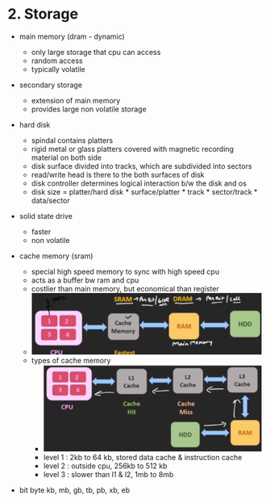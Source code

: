 # 2. Storage

- main memory (dram - dynamic)
	- only large storage that cpu can access
	- random access
	- typically volatile
- secondary storage
	- extension of main memory
	- provides large non volatile storage
- hard disk
	- spindal contains platters
	- rigid metal or glass platters covered with magnetic recording material on both side
	- disk surface divided into tracks, which are subdivided into sectors
	- read/write head is there to the both surfaces of disk
	- disk controller determines logical interaction b/w the disk and os
	- disk size = platter/hard disk * surface/platter * track * sector/track * data/sector
- solid state drive
	- faster
	- non volatile
- cache memory (sram)
	- special high speed memory to sync with high speed cpu
	- acts as a buffer bw ram and cpu
	- costlier than main memory, but economical than  register
	- ![d17f3b017a0fd63e65c10e2369497c30.png](../_resources/a27770a903c2418dad583cbbc6de8e01.png)
	- types of cache memory
		- ![2ce819b1cd3b095c07c71efdce570b78.png](../_resources/2a64692086d646a4825ee230703c4650.png)	
		- level 1 : 2kb to 64 kb, stored data cache & instruction cache
		- level 2 : outside cpu, 256kb to 512 kb
		- level 3 : slower than l1 & l2, 1mb to 8mb

- bit byte kb, mb, gb, tb, pb, xb, eb